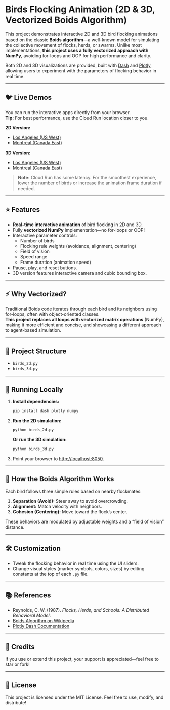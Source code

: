 # Birds Flocking Animation (2D & 3D, Vectorized Boids Algorithm)

This project demonstrates interactive 2D and 3D bird flocking animations based on the classic **Boids algorithm**—a well-known model for simulating the collective movement of flocks, herds, or swarms. Unlike most implementations, **this project uses a fully vectorized approach with NumPy**, avoiding for-loops and OOP for high performance and clarity.

Both 2D and 3D visualizations are provided, built with [Dash](https://dash.plotly.com/) and [Plotly](https://plotly.com/python/), allowing users to experiment with the parameters of flocking behavior in real time.

---

## :bird: Live Demos

You can run the interactive apps directly from your browser.  
**Tip:** For best performance, use the Cloud Run location closer to you.

**2D Version:**  
- [Los Angeles (US West)](https://birds-animation-2d-los-angeles-932053663419.us-west2.run.app)  
- [Montreal (Canada East)](https://birds-animation-2d-montreal-932053663419.northamerica-northeast1.run.app)

**3D Version:**  
- [Los Angeles (US West)](https://birds-animation-3d-los-angeles-810457048638.us-west2.run.app)  
- [Montreal (Canada East)](https://birds-animation-3d-montreal-810457048638.northamerica-northeast1.run.app/)

> **Note:** Cloud Run has some latency. For the smoothest experience, lower the number of birds or increase the animation frame duration if needed.

---

## :star: Features

- **Real-time interactive animation** of bird flocking in 2D and 3D.
- Fully **vectorized NumPy** implementation—no for-loops or OOP!
- Interactive parameter controls:
  - Number of birds
  - Flocking rule weights (avoidance, alignment, centering)
  - Field of vision
  - Speed range
  - Frame duration (animation speed)
- Pause, play, and reset buttons.
- 3D version features interactive camera and cubic bounding box.

---

## :zap: Why Vectorized?

Traditional Boids code iterates through each bird and its neighbors using for-loops, often with object-oriented classes.  
**This project replaces all loops with vectorized matrix operations** (NumPy), making it more efficient and concise, and showcasing a different approach to agent-based simulation.

---

## :file_folder: Project Structure
- `birds_2d.py`
- `birds_3d.py`

---

## 🚀 Running Locally

1. **Install dependencies:**

    ```bash
    pip install dash plotly numpy
    ```

2. **Run the 2D simulation:**

    ```bash
    python birds_2d.py
    ```

   **Or run the 3D simulation:**

    ```bash
    python birds_3d.py
    ```

3. Point your browser to [http://localhost:8050](http://localhost:8050).

---

## 🧠 How the Boids Algorithm Works

Each bird follows three simple rules based on nearby flockmates:

1. **Separation (Avoid):** Steer away to avoid overcrowding.
2. **Alignment:** Match velocity with neighbors.
3. **Cohesion (Centering):** Move toward the flock’s center.

These behaviors are modulated by adjustable weights and a “field of vision” distance.

---

## 🛠️ Customization

- Tweak the flocking behavior in real time using the UI sliders.
- Change visual styles (marker symbols, colors, sizes) by editing constants at the top of each `.py` file.

---

## 📚 References

- Reynolds, C. W. (1987). *Flocks, Herds, and Schools: A Distributed Behavioral Model*.
- [Boids Algorithm on Wikipedia](https://en.wikipedia.org/wiki/Boids)
- [Plotly Dash Documentation](https://dash.plotly.com/)

---

## 🙌 Credits

If you use or extend this project, your support is appreciated—feel free to star or fork!

---

## 📝 License

This project is licensed under the MIT License. Feel free to use, modify, and distribute!

